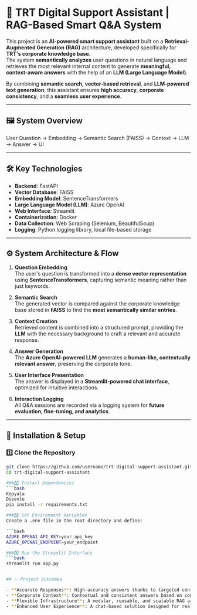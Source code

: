 # 🎯 TRT Digital Support Assistant | RAG-Based Smart Q&A System

This project is an **AI-powered smart support assistant** built on a **Retrieval-Augmented Generation (RAG)** architecture, developed specifically for **TRT's corporate knowledge base**.  
The system **semantically analyzes** user questions in natural language and retrieves the most relevant internal content to generate **meaningful, context-aware answers** with the help of an **LLM (Large Language Model)**.

By combining **semantic search**, **vector-based retrieval**, and **LLM-powered text generation**, this assistant ensures **high accuracy**, **corporate consistency**, and a **seamless user experience**.

---

## 🖼️ System Overview

User Question → Embedding → Semantic Search (FAISS) → Context → LLM → Answer → UI

---

## 🛠️ Key Technologies

- **Backend**: FastAPI  
- **Vector Database**: FAISS  
- **Embedding Model**: SentenceTransformers  
- **Large Language Model (LLM)**: Azure OpenAI  
- **Web Interface**: Streamlit  
- **Containerization**: Docker  
- **Data Collection**: Web Scraping (Selenium, BeautifulSoup)  
- **Logging**: Python logging library, local file-based storage

---

## ⚙️ System Architecture & Flow

1. **Question Embedding**  
   The user's question is transformed into a **dense vector representation** using **SentenceTransformers**, capturing semantic meaning rather than just keywords.

2. **Semantic Search**  
   The generated vector is compared against the corporate knowledge base stored in **FAISS** to find the **most semantically similar entries**.

3. **Context Creation**  
   Retrieved content is combined into a structured prompt, providing the **LLM** with the necessary background to craft a relevant and accurate response.

4. **Answer Generation**  
   The **Azure OpenAI-powered LLM** generates a **human-like, contextually relevant answer**, preserving the corporate tone.

5. **User Interface Presentation**  
   The answer is displayed in a **Streamlit-powered chat interface**, optimized for intuitive interactions.

6. **Interaction Logging**  
   All Q&A sessions are recorded via a logging system for **future evaluation, fine-tuning, and analytics**.

---

## 🚀 Installation & Setup

### 1️⃣ Clone the Repository
```bash
git clone https://github.com/username/trt-digital-support-assistant.git
cd trt-digital-support-assistant

###2️⃣ Install Dependencies
```bash
Kopyala
Düzenle
pip install -r requirements.txt

###3️⃣ Set Environment Variables
Create a .env file in the root directory and define:

```bash
AZURE_OPENAI_API_KEY=your_api_key
AZURE_OPENAI_ENDPOINT=your_endpoint

###5️⃣ Run the Streamlit Interface
```bash
streamlit run app.py


## ✨ Project Outcomes

- **Accurate Responses**: High-accuracy answers thanks to targeted content filtering  
- **Corporate Context**: Contextual and consistent answers based on company-specific knowledge  
- **Flexible Infrastructure**: A modular, reusable, and scalable RAG architecture  
- **Enhanced User Experience**: A chat-based solution designed for real user interactions
